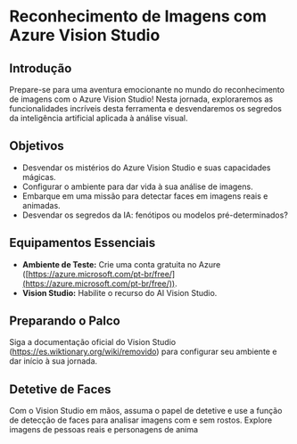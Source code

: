 # Reconhecimento de Imagens com Azure Vision Studio

## Introdução

Prepare-se para uma aventura emocionante no mundo do reconhecimento de imagens com o Azure Vision Studio! Nesta jornada, exploraremos as funcionalidades incríveis desta ferramenta e desvendaremos os segredos da inteligência artificial aplicada à análise visual.

## Objetivos

* Desvendar os mistérios do Azure Vision Studio e suas capacidades mágicas.
* Configurar o ambiente para dar vida à sua análise de imagens.
* Embarque em uma missão para detectar faces em imagens reais e animadas.
* Desvendar os segredos da IA: fenótipos ou modelos pré-determinados?

## Equipamentos Essenciais

* **Ambiente de Teste:** Crie uma conta gratuita no Azure ([https://azure.microsoft.com/pt-br/free/](https://azure.microsoft.com/pt-br/free/)).
* **Vision Studio:** Habilite o recurso do AI Vision Studio.

## Preparando o Palco

Siga a documentação oficial do Vision Studio (https://es.wiktionary.org/wiki/removido) para configurar seu ambiente e dar início à sua jornada.

## Detetive de Faces

Com o Vision Studio em mãos, assuma o papel de detetive e use a função de detecção de faces para analisar imagens com e sem rostos. Explore imagens de pessoas reais e personagens de anima

